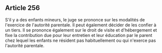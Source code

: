Article 256
----
S'il y a des enfants mineurs, le juge se prononce sur les modalités de
l'exercice de l'autorité parentale. Il peut également décider de les confier à
un tiers. Il se prononce également sur le droit de visite et d'hébergement et
fixe la contribution due pour leur entretien et leur éducation par le parent
chez lequel les enfants ne résident pas habituellement ou qui n'exerce pas
l'autorité parentale.
